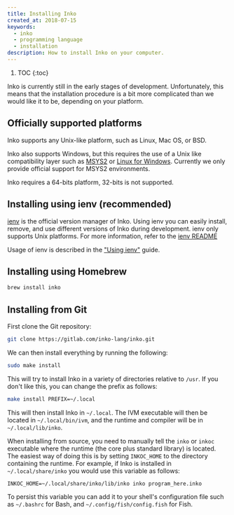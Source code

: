 ```yaml
---
title: Installing Inko
created_at: 2018-07-15
keywords:
  - inko
  - programming language
  - installation
description: How to install Inko on your computer.
---
```

<!-- vale off -->

1. TOC
{:toc}

Inko is currently still in the early stages of development. Unfortunately, this
means that the installation procedure is a bit more complicated than we would
like it to be, depending on your platform.

## Officially supported platforms

Inko supports any Unix-like platform, such as Linux, Mac OS, or BSD.

Inko also supports Windows, but this requires the use of a Unix like
compatibility layer such as [MSYS2](http://www.msys2.org/) or [Linux for
Windows](https://docs.microsoft.com/en-us/windows/wsl/install-win10). Currently
we only provide official support for MSYS2 environments.

Inko requires a 64-bits platform, 32-bits is not supported.

## Installing using ienv (recommended)

[ienv](https://gitlab.com/inko-lang/ienv) is the official version manager of
Inko. Using ienv you can easily install, remove, and use different versions of
Inko during development. ienv only supports Unix platforms. For more
information, refer to the [ienv README](https://gitlab.com/inko-lang/ienv/-/blob/master/README.md)

Usage of ienv is described in the ["Using ienv"](/manual/ienv) guide.

## Installing using Homebrew

```bash
brew install inko
```

## Installing from Git

First clone the Git repository:

```bash
git clone https://gitlab.com/inko-lang/inko.git
```

We can then install everything by running the following:

```bash
sudo make install
```

This will try to install Inko in a variety of directories relative to `/usr`. If
you don't like this, you can change the prefix as follows:

```bash
make install PREFIX=~/.local
```

This will then install Inko in `~/.local`. The IVM executable will then be
located in `~/.local/bin/ivm`, and the runtime and compiler will be in
`~/.local/lib/inko`.

When installing from source, you need to manually tell the `inko` or `inkoc`
executable where the runtime (the core plus standard library) is located. The
easiest way of doing this is by setting `INKOC_HOME` to the directory containing
the runtime. For example, if Inko is installed in `~/.local/share/inko` you
would use this variable as follows:

```inko
INKOC_HOME=~/.local/share/inko/lib/inko inko program_here.inko
```

To persist this variable you can add it to your shell's configuration file such
as `~/.bashrc` for Bash, and `~/.config/fish/config.fish` for Fish.
